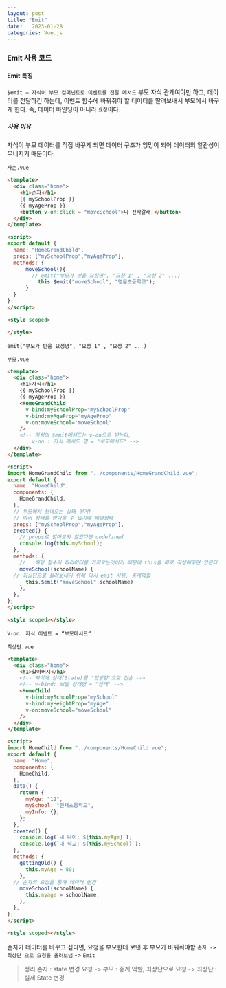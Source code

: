 ```yaml
---
layout: post
title: "Emit"
date:   2023-01-28
categories: Vue.js
---
```


### Emit 사용 코드

#### Emit 특징
`$emit – 자식이 부모 컴퍼넌트로 이벤트를 전달 메서드`
부모 자식 관계여야만 하고, 데이터를 전달하긴 하는데, 이벤트 함수에 바꿔줘야 할 데이터를 딸려보내서 부모에서 바꾸게 한다. 즉, 데이터 바인딩이 아니라 `요청`이다.

##### 사용 이유
자식이 부모 데이터를 직접 바꾸게 되면 데이터 구조가 엉망이 되어 데이터의 일관성이 무너지기 때문이다.


`자손.vue`
```html
<template>
  <div class="home">
    <h1>손자</h1>
    {{ mySchoolProp }}
    {{ myAgeProp }}
    <button v-on:click = "moveSchool">나 전학갈래!</button>
  </div>
</template>

<script>
export default {
  name: "HomeGrandChild",
  props: ["mySchoolProp","myAgeProp"],
  methods: {
      moveSchool(){
        // emit("부모가 받을 요청명", "요청 1" , "요청 2" ...)
          this.$emit("moveSchool", "명문초등학교");
      }
  }
}
</script>

<style scoped>

</style>
```
`emit("부모가 받을 요청명", "요청 1" , "요청 2" ...)`

`부모.vue`
```html
<template>
  <div class="home">
    <h1>자식</h1>
    {{ mySchoolProp }}
    {{ myAgeProp }}
    <HomeGrandChild
      v-bind:mySchoolProp="mySchoolProp"
      v-bind:myAgeProp="myAgeProp"
      v-on:moveSchool="moveSchool"
    />
    <!-- 자식의 $emit메서드는 v-on으로 받는다, 
        v-on : 자식 메서드 명 = "부모메서드" -->
  </div>
</template>

<script>
import HomeGrandChild from "../components/HomeGrandChild.vue";
export default {
  name: "HomeChild",
  components: {
    HomeGrandChild,
  },
  // 부모에서 보내오는 상태 받기!
  // 여러 상태를 받아올 수 있기에 배열형태
  props: ["mySchoolProp","myAgeProp"],
  created() {
    // props로 받아오지 않았다면 undefined
    console.log(this.mySchool);
  },
  methods: {
    //   해당 함수의 파라미터를 가져오는것이기 때문에 this를 따로 작성해주면 안된다.
    moveSchool(schoolName) {
  // 최상단으로 올려보내기 위해 다시 emit 사용, 중계역할
      this.$emit("moveSchool",schoolName)
    },
  },
};
</script>

<style scoped></style>
```
`V-on: 자식 이벤트 = “부모메서드“`

`최상단.vue`
```html
<template>
  <div class="home">
    <h1>할아버지</h1>
    <!-- 자식에 상태(State)를 '단방향'으로 전송 -->
    <!-- v-bind: 보낼 상태명 = "상태" -->
    <HomeChild
      v-bind:mySchoolProp="mySchool"
      v-bind:myHeightProp="myAge"
      v-on:moveSchool="moveSchool"
    />
  </div>
</template>

<script>
import HomeChild from "../components/HomeChild.vue";
export default {
  name: "Home",
  components: {
    HomeChild,
  },
  data() {
    return {
      myAge: "12",
      mySchool: "현재초등학교",
      myInfo: {},
    };
  },
  created() {
    console.log(`내 나이: ${this.myAge}`);
    console.log(`내 학교: ${this.mySchool}`);
  },
  methods: {
    gettingOld() {
      this.myAge = 80;
    },
  // 손자의 요청을 통해 데이터 변경
    moveSchool(schoolName) {
      this.myage = schoolName;
    },
  },
};
</script>

<style scoped></style>
```
손자가  데이터를 바꾸고 싶다면, 요청을 부모한테 보낸 후 부모가 바꿔줘야함
`손자 -> 최상단 으로 요청을 올려보냄` -> `Emit`

>정리
손자 : state 변경 요청 -> 부모 : 중계 역할, 최상단으로 요청 -> 최상단 : 실제 State 변경
